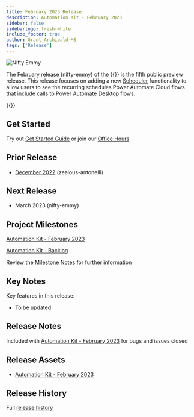 ```yaml
---
title: February 2023 Release
description: Automation Kit - February 2023
sidebar: false
sidebarlogo: fresh-white
include_footer: true
author: Grant-Archibald-MS
tags: ['Release']
---
```


![Nifty Emmy](/images/nifty-emmy.png)

The February release (nifty-emmy) of the {{<product-name>}} is the fifth public preview release. This release focuses on adding a new [Scheduler](/features/scheduler) functionality to allow users to see the recurring schedules Power Automate Cloud flows that include calls to Power Automate Desktop flows.

{{<questions name="/content/en-us/releases/february-2023.json" completed="Thank you for providing feedback" showNavigationButtons=false />}}

## Get Started

Try out [Get Started Guide](/get-started) or join our [Office Hours](/office-hours)

## Prior Release

- [December 2022](/releases/december-2022) (zealous-antonelli)

## Next Release

- March 2023 (nifty-emmy)

## Project Milestones

[Automation Kit - February 2023](https://github.com/orgs/microsoft/projects/486/views/9)

[Automation Kit - Backlog](https://github.com/orgs/microsoft/projects/486/views/1)

Review the [Milestone Notes](/releases/milestones) for further information

## Key Notes

Key features in this release:

- To be updated

## Release Notes

Included with [Automation Kit - February 2023](https://github.com/microsoft/powercat-automation-kit/releases/tag/AutomationKit-February2023) for bugs and issues closed

## Release Assets

- [Automation Kit - February 2023](https://github.com/microsoft/powercat-automation-kit/releases/tag/AutomationKit-February2023)

## Release History

Full [release history](/releases)

